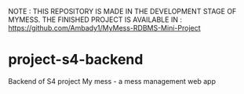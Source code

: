 NOTE : THIS REPOSITORY IS MADE IN THE DEVELOPMENT STAGE OF MYMESS. THE FINISHED PROJECT IS AVAILABLE IN : https://github.com/Ambady1/MyMess-RDBMS-Mini-Project

# project-s4-backend
Backend of S4 project My mess - a mess management web app
